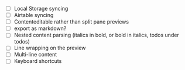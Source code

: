 - [ ] Local Storage syncing
- [ ] Airtable syncing
- [ ] Contenteditable rather than split pane previews
- [ ] export as markdown?
- [ ] Nested content parsing (italics in bold, or bold in italics, todos under
      todos)
- [ ] Line wrapping on the preview
- [ ] Multi-line content
- [ ] Keyboard shortcuts
